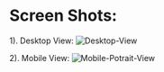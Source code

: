 # Screen Shots:

1). Desktop View:
![Desktop-View](https://github.com/vishalyv252/QR-Code_Scanner/assets/105093020/c3dabafc-6f3d-4a9a-8ece-83823f773bea)

2). Mobile View:
![Mobile-Potrait-View](https://github.com/vishalyv252/QR-Code_Scanner/assets/105093020/ef7fabc4-f37e-4265-b699-de2b49398247)
